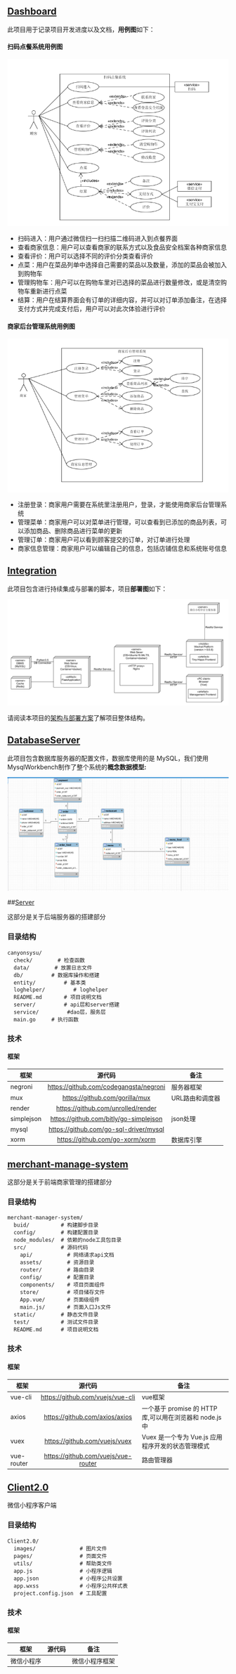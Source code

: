 ## [Dashboard](https://github.com/Canyonsysu/Dashboard)

此项目用于记录项目开发进度以及文档，**用例图**如下：

#### 扫码点餐系统用例图

[![consumerUsecase](https://github.com/CanyonSYSU/Dashboard/raw/master/assets/images/%E7%94%A8%E6%88%B7%E7%94%A8%E4%BE%8B%E5%9B%BE.PNG)](https://github.com/CanyonSYSU/Dashboard/blob/master/assets/images/%E7%94%A8%E6%88%B7%E7%94%A8%E4%BE%8B%E5%9B%BE.PNG)

- 扫码进入：用户通过微信扫一扫扫描二维码进入到点餐界面
- 查看商家信息：用户可以查看商家的联系方式以及食品安全档案各种商家信息
- 查看评价：用户可以选择不同的评价分类查看评价
- 点菜：用户在菜品列单中选择自己需要的菜品以及数量，添加的菜品会被加入到购物车
- 管理购物车：用户可以在购物车里对已选择的菜品进行数量修改，或是清空购物车重新进行点菜
- 结算：用户在结算界面会有订单的详细内容，并可以对订单添加备注，在选择支付方式并完成支付后，用户可以对此次体验进行评价

#### 商家后台管理系统用例图

[![sellerSystemUsecase](https://github.com/CanyonSYSU/Dashboard/raw/master/assets/images/sellerUsecase.png)](https://github.com/CanyonSYSU/Dashboard/blob/master/assets/images/sellerUsecase.png)

- 注册登录：商家用户需要在系统里注册用户，登录，才能使用商家后台管理系统
- 管理菜单：商家用户可以对菜单进行管理，可以查看到已添加的商品列表，可以添加商品、删除商品进行菜单的更新
- 管理订单：商家用户可以看到顾客提交的订单，对订单进行处理
- 商家信息管理：商家用户可以编辑自己的信息，包括店铺信息和系统账号信息

## [Integration](https://github.com/CanyonSYSU/Dashboard/blob/master/documents/7.4_Software_Architecture_Document.md)

此项目包含进行持续集成与部署的脚本，项目**部署图**如下：

![](https://github.com/CanyonSYSU/Dashboard/raw/master/assets/images/phy_img.png)

请阅读本项目的[架构与部署方案](https://github.com/CanyonSYSU/Dashboard/blob/master/documents/7.4_Software_Architecture_Document.md)了解项目整体结构。

## [DatabaseServer](https://github.com/CanyonSYSU/Dashboard/blob/master/documents/7.2.1_Database_Design.md)

此项目包含数据库服务器的配置文件，数据库使用的是 MySQL，我们使用MysqlWorkbench制作了整个系统的**概念数据模型:**

![](https://github.com/CanyonSYSU/Dashboard/raw/master/assets/sql/sql.png)

##[Server](https://github.com/CanyonSYSU/Server)

这部分是关于后端服务器的搭建部分

### 目录结构

```
canyonsysu/  
  check/        # 检查函数 
  data/        # 放置日志文件
  db/         # 数据库操作和搭建 
  entity/         # 基本类  
  loghelper/         # loghelper   
  README.md       # 项目说明文档  
  server/         # api层和server搭建
  service/         #dao层，服务层
  main.go     # 执行函数 

```

### 技术

#### 框架

| 框架         |                  源代码                   | 备注        |
| ---------- | :------------------------------------: | --------- |
| negroni    | https://github.com/codegangsta/negroni | 服务器框架     |
| mux        |     https://github.com/gorilla/mux     | URL路由和调度器 |
| render     |   https://github.com/unrolled/render   |           |
| simplejson | https://github.com/bitly/go-simplejson | json处理    |
| mysql      | https://github.com/go-sql-driver/mysql |           |
| xorm       |    https://github.com/go-xorm/xorm     | 数据库引擎     |


## [merchant-manage-system](https://github.com/CanyonSYSU/merchant-manage-system)

这部分是关于前端商家管理的搭建部分

### 目录结构

```
merchant-manager-system/  
  buid/          # 构建脚步目录 
  config/        # 构建配置目录
  node_modules/  # 依赖的node工具包目录
  src/           # 源码代码
    api/           # 网络请求api文档
    assets/        # 资源目录
    router/        # 路由目录
    config/        # 配置目录
    components/    # 项目页面组件
    store/         # 项目储存文件
    App.vue/       # 页面级组件
    main.js/       # 页面入口Js文件
  static/        # 静态文件目录 
  test/          # 测试文件目录
  README.md      # 项目说明文档  
```

### 技术

#### 框架

| 框架         |                  源代码                   | 备注        |
| ---------- | :------------------------------------: | --------- |
| vue-cli    | https://github.com/vuejs/vue-cli | vue框架     |
| axios        |     https://github.com/axios/axios     | 一个基于 promise 的 HTTP 库,可以用在浏览器和 node.js 中 |
| vuex     |   https://github.com/vuejs/vuex   |  Vuex 是一个专为 Vue.js 应用程序开发的状态管理模式         |
| vue-router     |   https://github.com/vuejs/vue-router   |  路由管理器        |

## [Client2.0](https://github.com/CanyonSYSU/Client2.0)

微信小程序客户端

### 目录结构

```
Client2.0/  
  images/              # 图片文件 
  pages/               # 页面文件
  utils/               # 帮助类文件
  app.js               # 小程序逻辑 
  app.json             # 小程序公共设置
  app.wxss             # 小程序公共样式表  
  project.config.json  # 工具配置
```

### 技术

#### 框架

| 框架         |                  源代码                   | 备注        |
| ---------- | :------------------------------------: | --------- |
| 微信小程序    |   | 微信小程序框架     |
